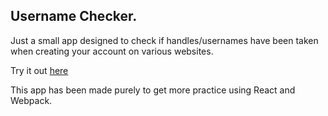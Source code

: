 ## Username Checker.

Just a small app designed to check if handles/usernames have been taken when creating your account on various websites.

Try it out [here](https://aparkinbotswana.github.io/username-checker/)

This app has been made purely to get more practice using React and Webpack.